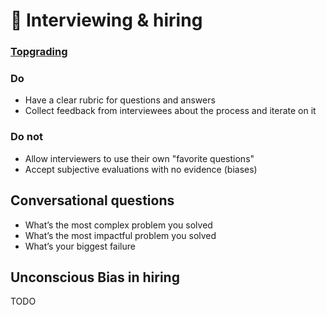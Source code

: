 # 🚪 Interviewing & hiring


### [Topgrading](topgrading.md)


### Do
* Have a clear rubric for questions and answers
* Collect feedback from interviewees about the process and iterate on it

### Do not
* Allow interviewers to use their own "favorite questions"
* Accept subjective evaluations with no evidence (biases)

## Conversational questions

* What’s the most complex problem you solved
* What’s the most impactful problem you solved
* What’s your biggest failure


## Unconscious Bias in hiring

TODO

